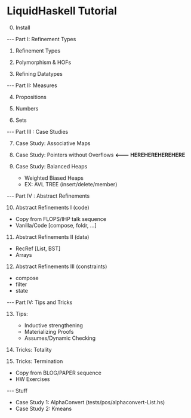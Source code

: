 # LiquidHaskell Tutorial

0. Install

--- Part I: Refinement Types

1. Refinement Types

2. Polymorphism & HOFs

3. Refining Datatypes

--- Part II: Measures

4. Propositions

5. Numbers

6. Sets

--- Part III : Case Studies

7. Case Study: Associative Maps

8. Case Study: Pointers without Overflows **<--- HEREHEREHEREHERE** 

9. Case Study: Balanced Heaps
   + Weighted Biased Heaps
   + EX: AVL TREE (insert/delete/member)
 
--- Part IV : Abstract Refinements 

10. Abstract Refinements I (code)
  + Copy from FLOPS/IHP talk sequence
  + Vanilla/Code [compose, foldr, ...]

11. Abstract Refinements II (data)
  + RecRef [List, BST]
  + Arrays

12. Abstract Refinements III (constraints)
  + compose
  + filter
  + state 

--- Part IV: Tips and Tricks

13. Tips:
     + Inductive strengthening 
     + Materializing Proofs
     + Assumes/Dynamic Checking
     
15. Tricks: Totality

16. Tricks: Termination
  + Copy from BLOG/PAPER sequence
  + HW Exercises

--- Stuff


+ Case Study 1: AlphaConvert (tests/pos/alphaconvert-List.hs) 
+ Case Study 2: Kmeans


